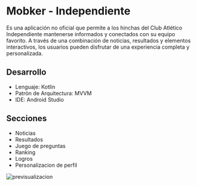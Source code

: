 # **Mobker - Independiente**

Es una aplicación no oficial que permite a los hinchas del Club Atlético Independiente mantenerse informados y conectados con su equipo favorito. A través de una combinación de noticias, resultados y elementos interactivos, los usuarios pueden disfrutar de una experiencia completa y personalizada.

## Desarrollo
- Lenguaje: Kotlin
- Patrón de Arquitectura: MVVM
- IDE: Android Studio

## Secciones
- Noticias 
- Resultados
- Juego de preguntas
- Ranking
- Logros
- Personalizacion de perfil



![previsualizacion](https://github.com/FelipeGuimera/Mobker-Independiente/assets/91702841/f9b97f1d-99ce-4467-a97f-1ea933de8570)
